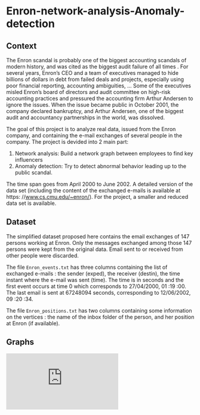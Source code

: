 # Enron-network-analysis-Anomaly-detection

## Context
The Enron scandal is probably one of the biggest accounting scandals of modern history, and was cited as the biggest audit failure of all times . For several years, Enron’s CEO and a team of executives managed to hide billions of dollars in debt from failed deals and projects, especially using poor financial reporting,
accounting ambiguities, ... Some of the executives misled Enron’s board of directors and audit committee on high-risk accounting practices and pressured the accounting firm Arthur Andersen to ignore the issues.
When the issue became public in October 2001, the company declared bankruptcy, and Arthur Andersen, one of the biggest audit and accountancy partnerships in the world, was dissolved.

The goal of this project is to analyze real data, issued from the Enron company, and containing the e-mail exchanges of several people in the company. The project is devided into 2 main part:
1. Network analysis: Build a network graph between employees to find key influencers
2. Anomaly detection: Try to detect abnormal behavior leading up to the public scandal.

The time span goes from April 2000 to June 2002. A detailed version of the data set (including the content of the exchanged e-mails is available at https:
//www.cs.cmu.edu/~enron/). For the project, a smaller and reduced data set is available.

## Dataset

The simplified dataset proposed here contains the email exchanges of 147 persons working at Enron. Only the messages exchanged among those 147 persons were kept from the original data. Email sent to or received from other people were discarded.

The file `Enron_events.txt` has three columns containing the list of exchanged e-mails : the sender (exped), the receiver (destin), the time instant where the e-mail was sent (time). The time is in seconds and the first event occurs at time 0 which corresponds to 27/04/2000, 01 :19 :00. The last email is sent at 67248094
seconds, corresponding to 12/06/2002, 09 :20 :34.

The file `Enron_positions.txt` has two columns containing some information on the vertices : the name of the inbox folder of the person, and her position at Enron (if available).

## Graphs
![alt text](https://github.com/lem1617/Enron-network-analysis-Anomaly-detection/blob/main/my_temporal_network.html)
